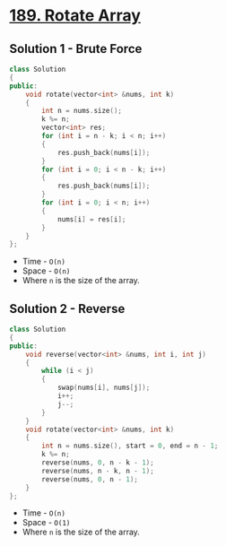 # [189. Rotate Array](https://leetcode.com/problems/rotate-array/)

## Solution 1 - Brute Force

```c++
class Solution
{
public:
    void rotate(vector<int> &nums, int k)
    {
        int n = nums.size();
        k %= n;
        vector<int> res;
        for (int i = n - k; i < n; i++)
        {
            res.push_back(nums[i]);
        }
        for (int i = 0; i < n - k; i++)
        {
            res.push_back(nums[i]);
        }
        for (int i = 0; i < n; i++)
        {
            nums[i] = res[i];
        }
    }
};
```

- Time - `O(n)`
- Space - `O(n)`
- Where `n` is the size of the array.

## Solution 2 - Reverse

```c++
class Solution
{
public:
    void reverse(vector<int> &nums, int i, int j)
    {
        while (i < j)
        {
            swap(nums[i], nums[j]);
            i++;
            j--;
        }
    }
    void rotate(vector<int> &nums, int k)
    {
        int n = nums.size(), start = 0, end = n - 1;
        k %= n;
        reverse(nums, 0, n - k - 1);
        reverse(nums, n - k, n - 1);
        reverse(nums, 0, n - 1);
    }
};
```

- Time - `O(n)`
- Space - `O(1)`
- Where `n` is the size of the array.